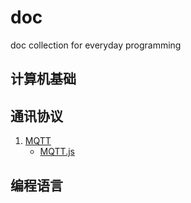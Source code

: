 # doc
doc collection for everyday programming

## 计算机基础


## 通讯协议

1. [MQTT](https://mcxiaoke.gitbooks.io/mqtt-cn/content/mqtt/01-Introduction.html)
    * [MQTT.js](https://github.com/mqttjs/MQTT.js)


## 编程语言

